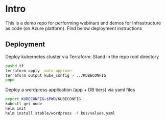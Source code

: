 # Intro

This is a demo repo for performing webinars and demos for Infrastructure as code (on Azure platform). Find below deployment instructions

## Deployment

Deploy kubernetes cluster via Terraform. Stand in the repo root directory

```bash
pushd tf
terraform apply -auto-approve
terraform output kube_config > ../KUBECONFIG
popd
```

Deploy a wordpress application (app + DB tiers) via yaml files

```bash
export KUBECONFIG=$PWD/KUBECONFIG
kubectl get node
helm init
helm install stable/wordpress -f k8s/values.yaml
```